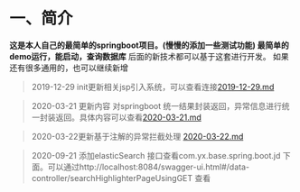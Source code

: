 # 一、简介
**这是本人自己的最简单的springboot项目。(慢慢的添加一些测试功能)
最简单的demo运行，能启动，查询数据库**
后面的新技术都可以基于这套进行开发。
如果还有很多通用的，也可以继续新增
> 2019-12-29 init更新相关jsp引入系统，可以查看连接[2019-12-29.md](https://github.com/xinyanggit/base_spring_boot/tree/master/note "2019-12-29.md")

>2020-03-21 更新内容
 对springboot 统一结果封装返回，异常信息进行统一封装返回。具体内容可以查看[2020-03-21.md](https://github.com/xinyanggit/base_spring_boot/blob/master/note/2020-03-21.md "2020-03-21.md")

>2020-03-22更新基于注解的异常拦截处理 [2020-03-22.md](https://github.com/xinyanggit/base_spring_boot/tree/anno_exception/note "2020-03-22.md")

>2020-09-21 添加elasticSearch 接口查看com.yx.base.spring.boot.jd 下面。可以通过http://localhost:8084/swagger-ui.html#/data-controller/searchHighlighterPageUsingGET 查看
